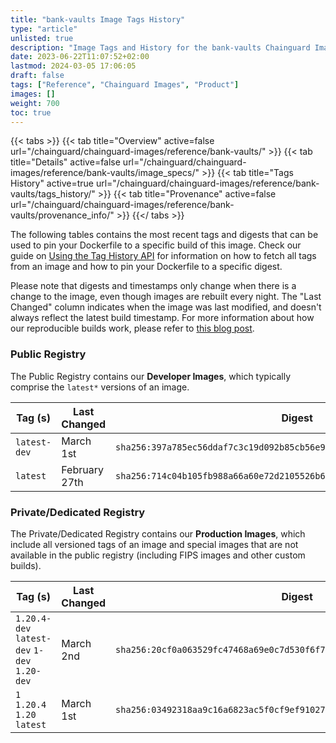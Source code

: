```yaml
---
title: "bank-vaults Image Tags History"
type: "article"
unlisted: true
description: "Image Tags and History for the bank-vaults Chainguard Image"
date: 2023-06-22T11:07:52+02:00
lastmod: 2024-03-05 17:06:05
draft: false
tags: ["Reference", "Chainguard Images", "Product"]
images: []
weight: 700
toc: true
---
```


{{< tabs >}}
{{< tab title="Overview" active=false url="/chainguard/chainguard-images/reference/bank-vaults/" >}}
{{< tab title="Details" active=false url="/chainguard/chainguard-images/reference/bank-vaults/image_specs/" >}}
{{< tab title="Tags History" active=true url="/chainguard/chainguard-images/reference/bank-vaults/tags_history/" >}}
{{< tab title="Provenance" active=false url="/chainguard/chainguard-images/reference/bank-vaults/provenance_info/" >}}
{{</ tabs >}}

The following tables contains the most recent tags and digests that can be used to pin your Dockerfile to a specific build of this image. Check our guide on [Using the Tag History API](/chainguard/chainguard-images/using-the-tag-history-api/) for information on how to fetch all tags from an image and how to pin your Dockerfile to a specific digest.

Please note that digests and timestamps only change when there is a change to the image, even though images are rebuilt every night. The "Last Changed" column indicates when the image was last modified, and doesn't always reflect the latest build timestamp. For more information about how our reproducible builds work, please refer to [this blog post](https://www.chainguard.dev/unchained/reproducing-chainguards-reproducible-image-builds).

### Public Registry
The Public Registry contains our **Developer Images**, which typically comprise the `latest*` versions of an image.

| Tag (s)       | Last Changed  | Digest                                                                    |
|---------------|---------------|---------------------------------------------------------------------------|
|  `latest-dev` | March 1st     | `sha256:397a785ec56ddaf7c3c19d092b85cb56e91e36eddfb8ff712061a9ed6cdccd52` |
|  `latest`     | February 27th | `sha256:714c04b105fb988a66a60e72d2105526b6048f67b88f8f13d1d056ce0b1d9452` |


### Private/Dedicated Registry
The Private/Dedicated Registry contains our **Production Images**, which include all versioned tags of an image and special images that are not available in the public registry (including FIPS images and other custom builds).

| Tag (s)                                       | Last Changed | Digest                                                                    |
|-----------------------------------------------|--------------|---------------------------------------------------------------------------|
|  `1.20.4-dev` `latest-dev` `1-dev` `1.20-dev` | March 2nd    | `sha256:20cf0a063529fc47468a69e0c7d530f6f7be7f0f76f275c0c81769a9513323f9` |
|  `1` `1.20.4` `1.20` `latest`                 | March 1st    | `sha256:03492318aa9c16a6823ac5f0cf9ef91027f8a706a438051e682a3c58f159b59f` |

